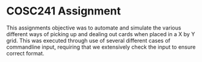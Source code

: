# COSC241 Assignment

This assignments objective was to automate and simulate the various different ways of picking up and dealing out cards when placed in a X by Y grid. 
This was executed through use of several different cases of commandline input, requiring that we extensively check the input to ensure correct format.
